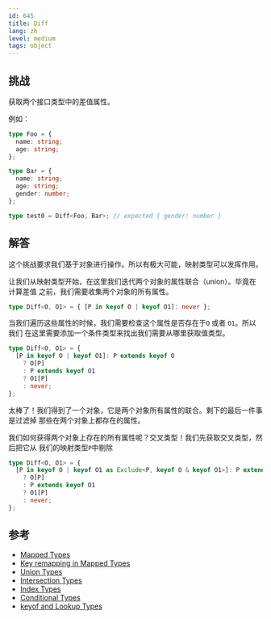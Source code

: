 ```yaml
---
id: 645
title: Diff
lang: zh
level: medium
tags: object
---
```


## 挑战

获取两个接口类型中的差值属性。

例如：

```typescript
type Foo = {
  name: string;
  age: string;
};

type Bar = {
  name: string;
  age: string;
  gender: number;
};

type test0 = Diff<Foo, Bar>; // expected { gender: number }
```

## 解答

这个挑战要求我们基于对象进行操作。所以有极大可能，映射类型可以发挥作用。

让我们从映射类型开始，在这里我们迭代两个对象的属性联合（union）。毕竟在计算差值
之前，我们需要收集两个对象的所有属性。

```typescript
type Diff<O, O1> = { [P in keyof O | keyof O1]: never };
```

当我们遍历这些属性的时候，我们需要检查这个属性是否存在于`O` 或者 `O1`。所以我们
在这里需要添加一个条件类型来找出我们需要从哪里获取值类型。

```typescript
type Diff<O, O1> = {
  [P in keyof O | keyof O1]: P extends keyof O
    ? O[P]
    : P extends keyof O1
    ? O1[P]
    : never;
};
```

太棒了！我们得到了一个对象，它是两个对象所有属性的联合。剩下的最后一件事是过滤掉
那些在两个对象上都存在的属性。

我们如何获得两个对象上存在的所有属性呢？交叉类型！我们先获取交叉类型，然后把它从
我们的映射类型`P`中剔除

```typescript
type Diff<O, O1> = {
  [P in keyof O | keyof O1 as Exclude<P, keyof O & keyof O1>]: P extends keyof O
    ? O[P]
    : P extends keyof O1
    ? O1[P]
    : never;
};
```

## 参考

- [Mapped Types](https://www.typescriptlang.org/docs/handbook/2/mapped-types.html)
- [Key remapping in Mapped Types](https://www.typescriptlang.org/docs/handbook/release-notes/typescript-4-1.html#key-remapping-in-mapped-types)
- [Union Types](https://www.typescriptlang.org/docs/handbook/2/everyday-types.html#union-types)
- [Intersection Types](https://www.typescriptlang.org/docs/handbook/2/objects.html#intersection-types)
- [Index Types](https://www.typescriptlang.org/docs/handbook/2/indexed-access-types.html)
- [Conditional Types](https://www.typescriptlang.org/docs/handbook/2/conditional-types.html)
- [keyof and Lookup Types](https://www.typescriptlang.org/docs/handbook/release-notes/typescript-2-1.html#keyof-and-lookup-types)
